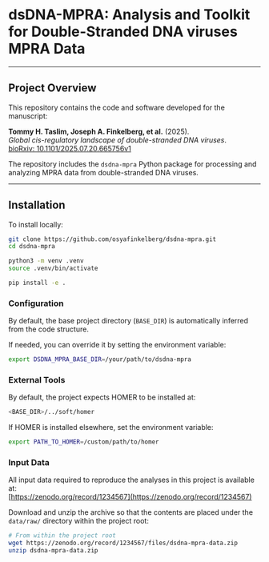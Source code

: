 # dsDNA-MPRA: Analysis and Toolkit for Double-Stranded DNA viruses MPRA Data

---

## Project Overview

This repository contains the code and software developed for the manuscript:

**Tommy H. Taslim, Joseph A. Finkelberg, et al.** (2025).  
*Global cis-regulatory landscape of double-stranded DNA viruses*.  
[bioRxiv: 10.1101/2025.07.20.665756v1](https://www.biorxiv.org/content/10.1101/2025.07.20.665756v1)

The repository includes the `dsdna-mpra` Python package for processing and analyzing MPRA data from double-stranded DNA viruses.

---

## Installation

To install locally:

```bash
git clone https://github.com/osyafinkelberg/dsdna-mpra.git
cd dsdna-mpra

python3 -m venv .venv
source .venv/bin/activate

pip install -e .
```

### Configuration

By default, the base project directory (`BASE_DIR`) is automatically inferred from the code structure.

If needed, you can override it by setting the environment variable:

```bash
export DSDNA_MPRA_BASE_DIR=/your/path/to/dsdna-mpra
```

### External Tools

By default, the project expects HOMER to be installed at:

```bash
<BASE_DIR>/../soft/homer
```

If HOMER is installed elsewhere, set the environment variable:

```bash
export PATH_TO_HOMER=/custom/path/to/homer
```

### Input Data

All input data required to reproduce the analyses in this project is available at:  
[https://zenodo.org/record/1234567](https://zenodo.org/record/1234567)

Download and unzip the archive so that the contents are placed under the `data/raw/` directory within the project root:

```bash
# From within the project root
wget https://zenodo.org/record/1234567/files/dsdna-mpra-data.zip
unzip dsdna-mpra-data.zip
```
